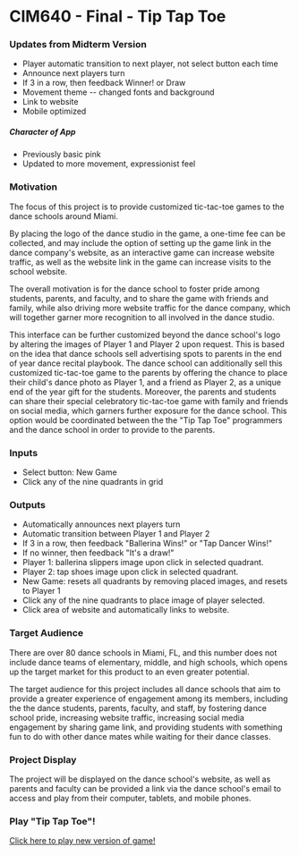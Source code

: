 # CIM640 - Final - Tip Tap Toe

### Updates from Midterm Version
* Player automatic transition to next player, not select button each time
* Announce next players turn
* If 3 in a row, then feedback Winner! or Draw
* Movement theme -- changed fonts and background
* Link to website
* Mobile optimized

##### Character of App
* Previously basic pink
* Updated to more movement, expressionist feel

### Motivation
The focus of this project is to provide customized tic-tac-toe games to the dance schools around Miami.

By placing the logo of the dance studio in the game, a one-time fee can be collected, and may include the option of setting up the game link in the dance company's website, as an interactive game can increase website traffic, as well as the website link in the game can increase visits to the school website.

The overall motivation is for the dance school to foster pride among students, parents, and faculty, and to share the game with friends and family, while also driving more website traffic for the dance company, which will together garner more recognition to all involved in the dance studio.

This interface can be further customized beyond the dance school's logo by altering the images of Player 1 and Player 2 upon request. This is based on the idea that dance schools sell advertising spots to parents in the end of year dance recital playbook. The dance school can additionally sell this customized tic-tac-toe game to the parents by offering the chance to place their child's dance photo as Player 1, and a friend as Player 2, as a unique end of the year gift for the students. Moreover, the parents and students can share their special celebratory tic-tac-toe game with family and friends on social media, which garners further exposure for the dance school. This option would be coordinated between the the "Tip Tap Toe" programmers and the dance school in order to provide to the parents.

### Inputs
* Select button: New Game
* Click any of the nine quadrants in grid

### Outputs
* Automatically announces next players turn
* Automatic transition between Player 1 and Player 2
* If 3 in a row, then feedback "Ballerina Wins!" or "Tap Dancer Wins!"
* If no winner, then feedback "It's a draw!"
* Player 1: ballerina slippers image upon click in selected quadrant.
* Player 2: tap shoes image upon click in selected quadrant.
* New Game: resets all quadrants by removing placed images, and resets to Player 1
* Click any of the nine quadrants to place image of player selected.
* Click area of website and automatically links to website.

### Target Audience
There are over 80 dance schools in Miami, FL, and this number does not include dance teams of elementary, middle, and high schools, which opens up the target market for this product to an even greater potential.

The target audience for this project includes all dance schools that aim to provide a greater experience of engagement among its members, including the the dance students, parents, faculty, and staff, by fostering dance school pride, increasing website traffic, increasing social media engagement by sharing game link, and providing students with something fun to do with other dance mates while waiting for their dance classes.

### Project Display
The project will be displayed on the dance school's website, as well as parents and faculty can be provided a link via the dance school's email to access and play from their computer, tablets, and mobile phones.

### Play "Tip Tap Toe"!
[Click here to play new version of game!](https://vevagency.github.io/cim-640/p5_postmidterm/final1/)
